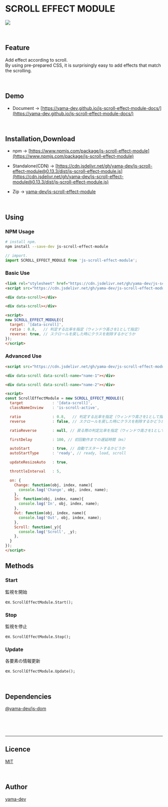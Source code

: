 # SCROLL EFFECT MODULE

[![](https://img.shields.io/github/release/yama-dev/js-scroll-effect-module.svg)](https://github.com/yama-dev/js-scroll-effect-module/releases/latest)

<br>

## Feature

Add effect according to scroll.  
By using pre-prepared CSS, it is surprisingly easy to add effects that match the scrolling.

<br>

## Demo

- Document -> [https://yama-dev.github.io/js-scroll-effect-module-docs/](https://yama-dev.github.io/js-scroll-effect-module-docs/)

<br>

## Installation,Download

- npm -> [https://www.npmjs.com/package/js-scroll-effect-module](https://www.npmjs.com/package/js-scroll-effect-module)

- Standalone(CDN) -> [https://cdn.jsdelivr.net/gh/yama-dev/js-scroll-effect-module@0.13.3/dist/js-scroll-effect-module.js](https://cdn.jsdelivr.net/gh/yama-dev/js-scroll-effect-module@0.13.3/dist/js-scroll-effect-module.js)

- Zip -> [yama-dev/js-scroll-effect-module](https://github.com/yama-dev/js-scroll-effect-module/releases/latest)

<br>

## Using

### NPM Usage

``` bash
# install npm.
npm install --save-dev js-scroll-effect-module
```

``` javascript
// import.
import SCROLL_EFFECT_MODULE from 'js-scroll-effect-module';
```

### Basic Use

``` html
<link rel="stylesheet" href="https://cdn.jsdelivr.net/gh/yama-dev/js-scroll-effect-module@0.13.3/examples/scroll-effect-module.css">
<script src="https://cdn.jsdelivr.net/gh/yama-dev/js-scroll-effect-module@0.13.3/dist/js-scroll-effect-module.js"></script>

<div data-scroll></div>

<div data-scroll></div>

<script>
new SCROLL_EFFECT_MODULE({
  target: '[data-scroll]',
  ratio : 0.8,   // 判定する比率を指定（ウィンドウ高さを1として指定）
  reverse: true, // スクロールを戻した時にクラスを削除するかどうか
});
</script>
```

### Advanced Use

``` html
<script src="https://cdn.jsdelivr.net/gh/yama-dev/js-scroll-effect-module@0.13.3/dist/js-scroll-effect-module.js"></script>

<div data-scroll data-scroll-name="name-1"></div>

<div data-scroll data-scroll-name="name-2"></div>

<script>
const ScrollEffectModule = new SCROLL_EFFECT_MODULE({
  target             : '[data-scroll]',
  classNameInview    : 'is-scroll-active',

  ratio              : 0.8,   // 判定する比率を指定（ウィンドウ高さを1として指定）
  reverse            : false, // スクロールを戻した時にクラスを削除するかどうか

  ratioReverse       : null, // 戻る際の判定比率を指定（ウィンドウ高さを1として指定）

  firstDelay         : 100, // 初回動作までの遅延時間（ms）

  autoStart          : true, // 自動でスタートするかどうか
  autoStartType      : 'ready', // ready, load, scroll

  updateResizeAuto   : true,

  throttleInterval   : 5,

  on: {
    Change: function(obj, index, name){
      console.log('Change', obj, index, name);
    },
    In: function(obj, index, name){
      console.log('In', obj, index, name);
    },
    Out: function(obj, index, name){
      console.log('Out', obj, index, name);
    },
    Scroll: function(_y){
      console.log('Scroll', _y);
    },
  }
});
</script>
```

## Methods

### Start

監視を開始

ex. `ScrollEffectModule.Start();`

### Stop

監視を停止

ex. `ScrollEffectModule.Stop();`

### Update

各要素の情報更新

ex. `ScrollEffectModule.Update();`

<br>

## Dependencies

[@yama-dev/js-dom](https://github.com/yama-dev/js-dom)

<br><br><br>

---

## Licence

[MIT](https://github.com/yama-dev/js-scroll-effect-module/blob/master/LICENSE)

<br>

## Author

[yama-dev](https://github.com/yama-dev)

